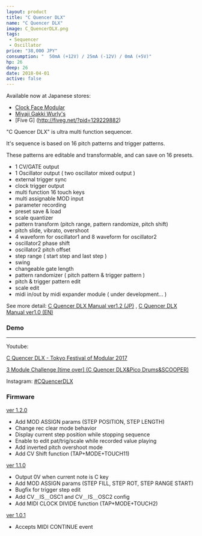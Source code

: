 ```yaml
---
layout: product
title: "C Quencer DLX"
name: "C Quencer DLX"
image: C_QuencerDLX.png
tags:
 - Sequencer
 - Oscillator
price: "38,000 JPY"
consumption: "	50mA (+12V) / 25mA (-12V) / 0mA (+5V)"
hp: 26
deep: 26
date: 2018-04-01
active: false
---
```


Available now at Japanese stores:

- [Clock Face Modular](http://www.clockfacemodular.com/shopdetail/000000001077/)
- [Miyaji Gakki Wurly's](http://shop.miyaji.co.jp/SHOP/ka-w-012318-ws01.html)
- [Five G] (http://fiveg.net/?pid=129229882)

"C Quencer DLX" is ultra multi function sequencer.

It's sequence is based on 16 pitch patterns and trigger patterns.

These patterns are editable and transformable, and can save on 16 presets.
 
- 1 CV/GATE output
- 1 Oscillator output ( two oscillator mixed output )
- external trigger sync
- clock trigger output
- multi function 16 touch keys
- multi assignable MOD input
- parameter recording
- preset save & load
- scale quantizer
- pattern transform (pitch range, pattern randomize, pitch shift)
- pitch slide, vibrato, overshoot
- 4 waveform for oscillator1 and 8 waveform for oscillator2
- oscillator2 phase shift
- oscillator2 pitch offset
- step range ( start step and last step )
- swing
- changeable gate length
- pattern randomizer ( pitch pattern & trigger pattern )
- pitch & trigger pattern edit
- scale edit
- midi in/out by midi expander module ( under development... )

See more detail:
[C Quencer DLX Manual ver1.2 (JP)](https://docs.google.com/document/d/1rNlDaY7saEXjFtnMGBrujFL_2PFpZyhemzJzCLQuuN4/edit?usp=sharing)
, [C Quencer DLX Manual ver1.0 (EN)](https://drive.google.com/file/d/1rrP1h0IW-WN1FS9Pq09FjnYa80le-5OP/view?usp=sharing)


### Demo
- - - 

Youtube:

[C Quencer DLX - Tokyo Festival of Modular 2017](https://www.youtube.com/watch?v=JGXi8Huk3e0)

[3 Module Challenge [time over] (C Quencer DLX&Pico Drums&SCOOPER)](https://www.youtube.com/watch?v=NGxgPimi08Q)

Instagram: [#CQuencerDLX](https://www.instagram.com/explore/tags/cquencerdlx)

### Firmware
[ver 1.2.0](https://drive.google.com/open?id=1Ltie8YKYjtG87-lPyIfyeO-YMHN0bkSE)

- Add MOD ASSIGN params (STEP POSITION, STEP LENGTH)
- Change rec clear mode behavior
- Display current step position while stopping sequence
- Enable to edit pat/trig/scale while recorded value playing
- Add inverted pitch overshoot mode
- Add CV Shift function (TAP+MODE+TOUCH11)


[ver 1.1.0](https://drive.google.com/open?id=0ByMW0OVUMJ17bENVUVF5UVVzVmM)

- Output 0V when current note is C key
- Add MOD ASSIGN params (STEP FILL, STEP ROT, STEP RANGE START)
- Bugfix for trigger step edit
- Add CV＿IS＿OSC1 and CV＿IS＿OSC2 config
- Add MIDI CLOCK DIVIDE function (TAP+MODE+TOUCH2)

[ver 1.0.1](https://drive.google.com/open?id=1PO_DAYoJxTEJ-BUN3taEOpSmUD8IrE_g
)

- Accepts MIDI CONTINUE event
